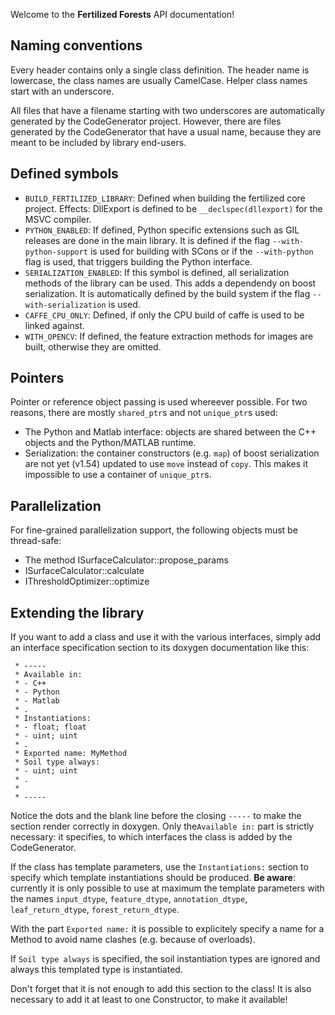 Welcome to the __Fertilized Forests__ API documentation!

## Naming conventions

Every header contains only a single class definition. The header name is
lowercase, the class names are usually CamelCase. Helper class names start
with an underscore.

All files that have a filename starting with two
underscores are automatically generated by the CodeGenerator project.
However, there are files generated by the CodeGenerator that have a
usual name, because they are meant to be included by library end-users.

## Defined symbols

* `BUILD_FERTILIZED_LIBRARY`: Defined when building the fertilized core
   project. Effects: DllExport is defined to be `__declspec(dllexport)`
   for the MSVC compiler.
* `PYTHON_ENABLED`: If defined, Python specific extensions such as GIL
   releases are done in the main library. It is defined if the flag
   `--with-python-support` is used for building with SCons or if the
   `--with-python` flag is used, that triggers building the Python
   interface.
* `SERIALIZATION_ENABLED`: If this symbol is defined, all serialization
   methods of the library can be used. This adds a dependendy on boost
   serialization. It is automatically defined by the build system if the flag
   `--with-serialization`  is used.
* `CAFFE_CPU_ONLY`: Defined, if only the CPU build of caffe is used to be
   linked against.
* `WITH_OPENCV`: If defined, the feature extraction methods for images are
   built, otherwise they are omitted.

## Pointers

Pointer or reference object passing is used whereever possible. For two
reasons, there are mostly `shared_ptr`s and not `unique_ptr`s used:
* The Python and Matlab interface: objects are shared between the C++ objects and the Python/MATLAB runtime.
* Serialization: the container constructors (e.g. `map`) of boost serialization are not yet (v1.54) updated to use `move` instead of `copy`. This makes it impossible to use a container of `unique_ptr`s.

## Parallelization

For fine-grained parallelization support, the following objects must be thread-safe:

* The method ISurfaceCalculator::propose_params
* ISurfaceCalculator::calculate
* IThresholdOptimizer::optimize

## Extending the library

If you want to add a class and use it with the various interfaces, simply add an interface specification section to its doxygen documentation like this:

     * -----
     * Available in:
     * - C++
     * - Python
     * - Matlab
     * .
     * Instantiations:
     * - float; float
     * - uint; uint
     * .
     * Exported name: MyMethod
     * Soil type always:
     * - uint; uint
     * .
     *
     * -----


Notice the dots and the blank line before the closing `-----` to make the section render correctly in doxygen. Only the`Available in:` part is strictly necessary: it specifies, to which interfaces the class is added by the CodeGenerator.

If the class has template parameters, use the `Instantiations:` section to specify which template instantiations should be produced. __Be aware__: currently it is only possible to use at maximum the template parameters with the names `input_dtype`, `feature_dtype`, `annotation_dtype`, `leaf_return_dtype`, `forest_return_dtype`.

With the part `Exported name:` it is possible to explicitely specify a name for a Method to avoid name clashes (e.g. because of overloads).

If `Soil type always` is specified, the soil instantiation types are ignored and always this templated type is instantiated.

Don't forget that it is not enough to add this section to the class! It is also necessary to add it at least to one Constructor, to make it available!
